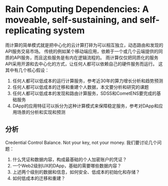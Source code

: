 # Rain Computing Dependencies: A moveable, self-sustaining, and self-replicating system
雨计算的简单模式就是把中心化的云计算打碎为可以相互独立，动态路由和发现的API服务交易市场。
传统的例如某个移动端应用，依赖于一个或几个云端提供的同质的API服务，而且这些服务是有内在逻辑流程的。
雨计算仅仅把同质化的服务API采用开源和去中心化的方式，让任何人都可以依赖自己的硬件服务而运行。
这其中有几个核心假设：
1. 任何人都可以低成本的运行计算服务，参考近30年的算力增长分析和趋势预测
2. 任何人都可以低成本的迁移和重建个人数据，本文要分析和研究的课题
3. 任何人都可以低成本的发现和路由计算服务，SDSS和CometENS要完成的基础服务
4. DApp的应用特征可以拆分为这种计算模式来保障稳定服务，参考对DApp和应用场景的分析和实现和预测

## 分析
Credential Control Balance.
Not your key, not your money.
我们要讨论几个问题：
1. 什么凭证和数据内容，构成最基础的个人加密账户的凭证？
2. 一个Web2级别UX的DApp，基础的需要哪些数据内容？
3. 上述两个级别的数据和信息，如何安全、低成本的初始化和存储？
4. 如何低成本的迁移和重建？